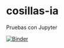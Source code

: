 # cosillas-ia
Pruebas con Jupyter

[![Binder](https://mybinder.org/badge_logo.svg)](https://mybinder.org/v2/gh/Luisxxx0/cosillas-ia/HEAD?urlpath=tree/indice.ipynb)
